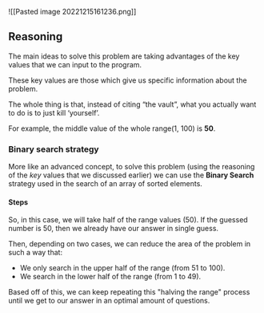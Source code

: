 ![[Pasted image 20221215161236.png]]

## Reasoning

The main ideas to solve this problem are taking advantages of the key values that we can input to the program.

These key values are those which give us specific information about the problem.

The whole thing is that, instead of citing “the vault”, what you actually want to do is to just kill ‘yourself’.

For example, the middle value of the whole range(1, 100) is **50**. 

### Binary search strategy

More like an advanced concept, to solve this problem (using the reasoning of the *key* values that we discussed earlier) we can use the **Binary Search** strategy used in the search of an array of sorted elements.

#### Steps

So, in this case, we will take half of the range values (50). If the guessed number is 50, then we already have our answer in single guess.

Then, depending on two cases, we can reduce the area of the problem in such a way that:
- We only search in the upper half of the range (from 51 to 100).
- We search in the lower half of the range (from 1 to 49).

Based off of this, we can keep repeating this "halving the range" process until we get to our answer in an optimal amount of questions.

